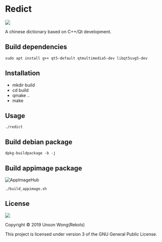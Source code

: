 # Redict

![](https://api.travis-ci.org/rekols/redict.svg?branch=master)

A chinese dictionary based on C++/Qt development.

## Build dependencies

`sudo apt install g++ qt5-default qtmultimedia5-dev libqt5svg5-dev`

## Installation

* mkdir build
* cd build
* qmake ..
* make

## Usage

`./redict`

## Build debian package

`dpkg-buildpackage -b -j`

## Build appimage package

![AppImageHub](https://appimage.github.io/Redict/)

`./build_appimage.sh`

## License

![](https://camo.githubusercontent.com/3eb103d4afbd5bb2bbdf3d03e0e23e05ef44190f/687474703a2f2f7777772e676e752e6f72672f67726170686963732f67706c76332d3132377835312e706e67)

Copyright © 2019 Unson Wong(Rekols)

This project is licensed under version 3 of the GNU General Public License.
